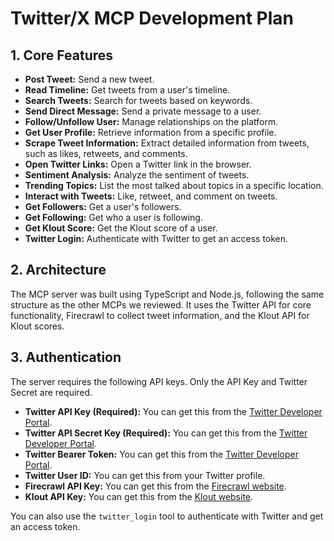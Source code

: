 # Twitter/X MCP Development Plan

## 1. Core Features

*   **Post Tweet:** Send a new tweet.
*   **Read Timeline:** Get tweets from a user's timeline.
*   **Search Tweets:** Search for tweets based on keywords.
*   **Send Direct Message:** Send a private message to a user.
*   **Follow/Unfollow User:** Manage relationships on the platform.
*   **Get User Profile:** Retrieve information from a specific profile.
*   **Scrape Tweet Information:** Extract detailed information from tweets, such as likes, retweets, and comments.
*   **Open Twitter Links:** Open a Twitter link in the browser.
*   **Sentiment Analysis:** Analyze the sentiment of tweets.
*   **Trending Topics:** List the most talked about topics in a specific location.
*   **Interact with Tweets:** Like, retweet, and comment on tweets.
*   **Get Followers:** Get a user's followers.
*   **Get Following:** Get who a user is following.
*   **Get Klout Score:** Get the Klout score of a user.
*   **Twitter Login:** Authenticate with Twitter to get an access token.

## 2. Architecture

The MCP server was built using TypeScript and Node.js, following the same structure as the other MCPs we reviewed. It uses the Twitter API for core functionality, Firecrawl to collect tweet information, and the Klout API for Klout scores.

## 3. Authentication

The server requires the following API keys. Only the API Key and Twitter Secret are required.

*   **Twitter API Key (Required):** You can get this from the [Twitter Developer Portal](https://developer.twitter.com/en/portal/projects-and-apps).
*   **Twitter API Secret Key (Required):** You can get this from the [Twitter Developer Portal](https://developer.twitter.com/en/portal/projects-and-apps).
*   **Twitter Bearer Token:** You can get this from the [Twitter Developer Portal](https://developer.twitter.com/en/portal/projects-and-apps).
*   **Twitter User ID:** You can get this from your Twitter profile.
*   **Firecrawl API Key:** You can get this from the [Firecrawl website](https://firecrawl.dev/).
*   **Klout API Key:** You can get this from the [Klout website](http://klout.com/s/developers/home).

You can also use the `twitter_login` tool to authenticate with Twitter and get an access token.
